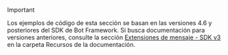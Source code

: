 > [!Important]
> Los ejemplos de código de esta sección se basan en las versiones 4.6 y posteriores del SDK de Bot Framework. Si busca documentación para versiones anteriores, consulte la sección [Extensiones de mensaje - SDK v3](~/resources/messaging-extension-v3/messaging-extensions-overview.md) en la carpeta Recursos de la documentación.

